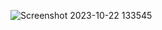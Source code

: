 ![Screenshot 2023-10-22 133545](https://github.com/devisha04/DSA_LAB-G1-/assets/147936789/277824c9-0b06-4053-b71b-de7ce3792a73)
